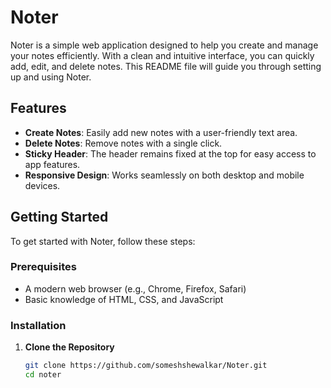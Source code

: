 # Noter

Noter is a simple web application designed to help you create and manage your notes efficiently. With a clean and intuitive interface, you can quickly add, edit, and delete notes. This README file will guide you through setting up and using Noter.

## Features

- **Create Notes**: Easily add new notes with a user-friendly text area.
- **Delete Notes**: Remove notes with a single click.
- **Sticky Header**: The header remains fixed at the top for easy access to app features.
- **Responsive Design**: Works seamlessly on both desktop and mobile devices.

## Getting Started

To get started with Noter, follow these steps:

### Prerequisites

- A modern web browser (e.g., Chrome, Firefox, Safari)
- Basic knowledge of HTML, CSS, and JavaScript

### Installation

1. **Clone the Repository**

   ```bash
   git clone https://github.com/someshshewalkar/Noter.git
   cd noter

